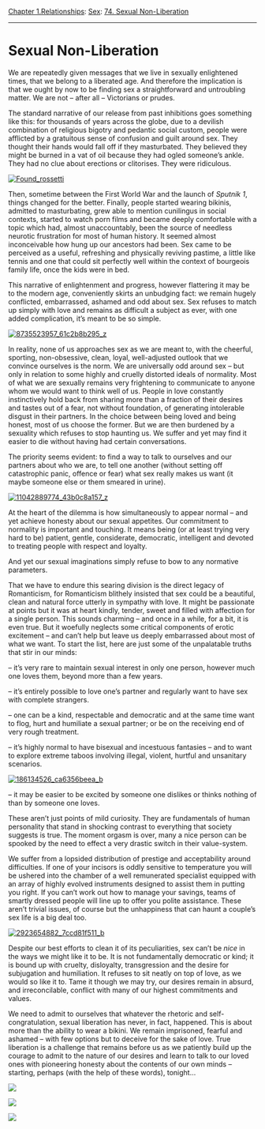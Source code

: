 [Chapter 1.Relationships](https://www.theschooloflife.com/thebookoflife/category/relationships/): [Sex](https://www.theschooloflife.com/thebookoflife/category/relationships/sex/): [74. Sexual Non-Liberation](https://www.theschooloflife.com/thebookoflife/sexual-non-liberation/)

* * *

# Sexual Non-Liberation

We are repeatedly given messages that we live in sexually enlightened times, that we belong to a liberated age. And therefore the implication is that we ought by now to be finding sex a straightforward and untroubling matter. We are not – after all – Victorians or prudes.

The standard narrative of our release from past inhibitions goes something like this: for thousands of years across the globe, due to a devilish combination of religious bigotry and pedantic social custom, people were afflicted by a gratuitous sense of confusion and guilt around sex. They thought their hands would fall off if they masturbated. They believed they might be burned in a vat of oil because they had ogled someone’s ankle. They had no clue about erections or clitorises. They were ridiculous.

[![Found_rossetti](https://www.theschooloflife.com/thebookoflife/wp-content/uploads/2016/04/Found_rossetti.jpg)](http://www.thebookoflife.org/wp-content/uploads/2016/04/Found_rossetti.jpg)

Then, sometime between the First World War and the launch of _Sputnik 1_, things changed for the better. Finally, people started wearing bikinis, admitted to masturbating, grew able to mention cunilingus in social contexts, started to watch porn films and became deeply comfortable with a topic which had, almost unaccountably, been the source of needless neurotic frustration for most of human history. It seemed almost inconceivable how hung up our ancestors had been. Sex came to be perceived as a useful, refreshing and physically reviving pastime, a little like tennis and one that could sit perfectly well within the context of bourgeois family life, once the kids were in bed.

This narrative of enlightenment and progress, however flattering it may be to the modern age, conveniently skirts an unbudging fact: we remain hugely conflicted, embarrassed, ashamed and odd about sex. Sex refuses to match up simply with love and remains as difficult a subject as ever, with one added complication, it’s meant to be so simple.

[![8735523957_61c2b8b295_z](https://www.theschooloflife.com/thebookoflife/wp-content/uploads/2016/04/8735523957_61c2b8b295_z.jpg)](http://www.thebookoflife.org/wp-content/uploads/2016/04/8735523957_61c2b8b295_z.jpg)

In reality, none of us approaches sex as we are meant to, with the cheerful, sporting, non-obsessive, clean, loyal, well-adjusted outlook that we convince ourselves is the norm. We are universally odd around sex – but only in relation to some highly and cruelly distorted ideals of normality. Most of what we are sexually remains very frightening to communicate to anyone whom we would want to think well of us. People in love constantly instinctively hold back from sharing more than a fraction of their desires and tastes out of a fear, not without foundation, of generating intolerable disgust in their partners. In the choice between being loved and being honest, most of us choose the former. But we are then burdened by a sexuality which refuses to stop haunting us. We suffer and yet may find it easier to die without having had certain conversations.

The priority seems evident: to find a way to talk to ourselves and our partners about who we are, to tell one another (without setting off catastrophic panic, offence or fear) what sex really makes us want (it maybe someone else or them smeared in urine).

[![11042889774_43b0c8a157_z](https://www.theschooloflife.com/thebookoflife/wp-content/uploads/2016/04/11042889774_43b0c8a157_z.jpg)](http://www.thebookoflife.org/wp-content/uploads/2016/04/11042889774_43b0c8a157_z.jpg)

At the heart of the dilemma is how simultaneously to appear normal – and yet achieve honesty about our sexual appetites. Our commitment to normality is important and touching. It means being (or at least trying very hard to be) patient, gentle, considerate, democratic, intelligent and devoted to treating people with respect and loyalty.

And yet our sexual imaginations simply refuse to bow to any normative parameters.

That we have to endure this searing division is the direct legacy of Romanticism, for Romanticism blithely insisted that sex could be a beautiful, clean and natural force utterly in sympathy with love. It might be passionate at points but it was at heart kindly, tender, sweet and filled with affection for a single person. This sounds charming – and once in a while, for a bit, it is even true. But it woefully neglects some critical components of erotic excitement – and can’t help but leave us deeply embarrassed about most of what we want. To start the list, here are just some of the unpalatable truths that stir in our minds:

– it’s very rare to maintain sexual interest in only one person, however much one loves them, beyond more than a few years.

– it’s entirely possible to love one’s partner and regularly want to have sex with complete strangers.

– one can be a kind, respectable and democratic and at the same time want to flog, hurt and humiliate a sexual partner; or be on the receiving end of very rough treatment.

– it’s highly normal to have bisexual and incestuous fantasies – and to want to explore extreme taboos involving illegal, violent, hurtful and unsanitary scenarios.

[![186134526_ca6356beea_b](https://www.theschooloflife.com/thebookoflife/wp-content/uploads/2016/04/186134526_ca6356beea_b.jpg)](http://www.thebookoflife.org/wp-content/uploads/2016/04/186134526_ca6356beea_b.jpg)

– it may be easier to be excited by someone one dislikes or thinks nothing of than by someone one loves.

These aren’t just points of mild curiosity. They are fundamentals of human personality that stand in shocking contrast to everything that society suggests is true. The moment orgasm is over, many a nice person can be spooked by the need to effect a very drastic switch in their value-system.

We suffer from a lopsided distribution of prestige and acceptability around difficulties. If one of your incisors is oddly sensitive to temperature you will be ushered into the chamber of a well remunerated specialist equipped with an array of highly evolved instruments designed to assist them in putting you right. If you can’t work out how to manage your savings, teams of smartly dressed people will line up to offer you polite assistance. These aren’t trivial issues, of course but the unhappiness that can haunt a couple’s sex life is a big deal too.

[![2923654882_7ccd81f511_b](https://www.theschooloflife.com/thebookoflife/wp-content/uploads/2016/04/2923654882_7ccd81f511_b.jpg)](http://www.thebookoflife.org/wp-content/uploads/2016/04/2923654882_7ccd81f511_b.jpg)

Despite our best efforts to clean it of its peculiarities, sex can’t be _nice_ in the ways we might like it to be. It is not fundamentally democratic or kind; it is bound up with cruelty, disloyalty, transgression and the desire for subjugation and humiliation. It refuses to sit neatly on top of love, as we would so like it to. Tame it though we may try, our desires remain in absurd, and irreconcilable, conflict with many of our highest commitments and values.

We need to admit to ourselves that whatever the rhetoric and self-congratulation, sexual liberation has never, in fact, happened. This is about more than the ability to wear a bikini. We remain imprisoned, fearful and ashamed – with few options but to deceive for the sake of love. True liberation is a challenge that remains before us as we patiently build up the courage to admit to the nature of our desires and learn to talk to our loved ones with pioneering honesty about the contents of our own minds – starting, perhaps (with the help of these words), tonight…

[![](https://img.youtube.com/vi/9p5KWIhmFaE/0.jpg)](https://www.youtube.com/embed/9p5KWIhmFaE '')

[![](https://img.youtube.com/vi/ddKwb3Wzz0w/0.jpg)](https://www.youtube.com/embed/ddKwb3Wzz0w '')

[![](https://img.youtube.com/vi/s9-23v6v2J4/0.jpg)](https://www.youtube.com/embed/s9-23v6v2J4 '')

